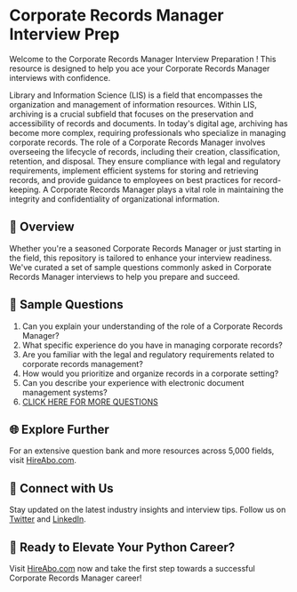 # Corporate Records Manager Interview Prep

Welcome to the Corporate Records Manager Interview Preparation ! This resource is designed to help you ace your Corporate Records Manager interviews with confidence.

Library and Information Science (LIS) is a field that encompasses the organization and management of information resources. Within LIS, archiving is a crucial subfield that focuses on the preservation and accessibility of records and documents. In today's digital age, archiving has become more complex, requiring professionals who specialize in managing corporate records. The role of a Corporate Records Manager involves overseeing the lifecycle of records, including their creation, classification, retention, and disposal. They ensure compliance with legal and regulatory requirements, implement efficient systems for storing and retrieving records, and provide guidance to employees on best practices for record-keeping. A Corporate Records Manager plays a vital role in maintaining the integrity and confidentiality of organizational information.

## 🚀 Overview

Whether you're a seasoned Corporate Records Manager or just starting in the field, this repository is tailored to enhance your interview readiness. We've curated a set of sample questions commonly asked in Corporate Records Manager interviews to help you prepare and succeed.

## 📝 Sample Questions

1. Can you explain your understanding of the role of a Corporate Records Manager?
2. What specific experience do you have in managing corporate records?
3. Are you familiar with the legal and regulatory requirements related to corporate records management?
4. How would you prioritize and organize records in a corporate setting?
5. Can you describe your experience with electronic document management systems?
6. [CLICK HERE FOR MORE QUESTIONS](https://hireabo.com/job/18_2_39/Corporate%20Records%20Manager)

## 🌐 Explore Further

For an extensive question bank and more resources across 5,000 fields, visit [HireAbo.com](https://www.hireabo.com).

## 📱 Connect with Us

Stay updated on the latest industry insights and interview tips. Follow us on [Twitter](https://twitter.com/hireabo) and [LinkedIn](https://www.linkedin.com/in/hire-abo-3609972a8/).

## 🚀 Ready to Elevate Your Python Career?

Visit [HireAbo.com](https://www.hireabo.com) now and take the first step towards a successful Corporate Records Manager career!